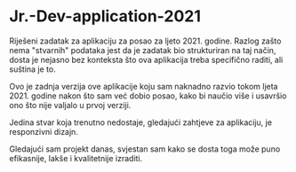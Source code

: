 # Jr.-Dev-application-2021
Riješeni zadatak za aplikaciju za posao za ljeto 2021. godine. Razlog zašto nema "stvarnih" podataka jest da je zadatak bio strukturiran na taj način, dosta je nejasno bez konteksta što ova aplikacija treba specifično raditi, ali suština je to.

Ovo je zadnja verzija ove aplikacije koju sam naknadno razvio tokom ljeta 2021. godine nakon što sam već dobio posao,
kako bi naučio više i usavršio ono što nije valjalo u prvoj verziji.

Jedina stvar koja trenutno nedostaje, gledajući zahtjeve za aplikaciju, je responzivni dizajn.

Gledajući sam projekt danas, svjestan sam kako se dosta toga može puno efikasnije, lakše i kvalitetnije izraditi.
